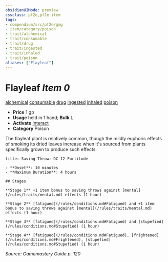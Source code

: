 ```yaml
---
obsidianUIMode: preview
cssclass: pf2e,pf2e-item
tags:
- compendium/src/pf2e/gmg
- item/category/poison
- trait/alchemical
- trait/consumable
- trait/drug
- trait/ingested
- trait/inhaled
- trait/poison
aliases: ["Flayleaf"]
---
```

# Flayleaf *Item 0*  
[alchemical](/rules/traits/alchemical.md)  [consumable](/rules/traits/consumable.md)  [drug](/rules/traits/drug-gmg.md)  [ingested](/rules/traits/ingested.md)  [inhaled](/rules/traits/inhaled.md)  [poison](/rules/traits/poison.md)  

- **Price** 1 gp
- **Usage** held in 1 hand; **Bulk** L
- **Activate** [Interact](/rules/actions/interact.md)
- **Category** Poison

The flayleaf plant is relatively common, though the mildly euphoric effects of smoking its dried leaves increase when it's sourced from plants specifically grown to produce such effects.

```ad-inline-affliction
title: Saving Throw: DC 12 Fortitude

- **Onset**: 10 minutes
- **Maximum Duration**: 4 hours

## Stages

**Stage 1** +1 item bonus to saving throws against [mental](/rules/traits/mental.md) effects (1 hour)

**Stage 2** [fatigued](/rules/conditions.md#Fatigued) and +1 item bonus to saving throws against [mental](/rules/traits/mental.md) effects (1 hour)

**Stage 3** [fatigued](/rules/conditions.md#Fatigued) and [stupefied](/rules/conditions.md#Stupefied) (1 hour)

**Stage 4** [fatigued](/rules/conditions.md#Fatigued), [frightened](/rules/conditions.md#Frightened), [stupefied](/rules/conditions.md#Stupefied) (1 hour)
```

*Source: Gamemastery Guide p. 120*